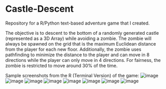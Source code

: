 # Castle-Descent
Repository for a R/Python text-based adventure game that I created.

The objective is to descent to the bottom of a randomly generated castle (represented as a 3D Array) while avoiding a zombie. 
The zombie will always be spawned on the grid that is the maximum Euclidean distance from the player for each new floor.
Additionally, the zombie uses pathfinding to minimize the distance to the player and can move in 8 directions while the player can only move in 4 directions.
For fairness, the zombie is restricted to move around 30% of the time.

Sample screenshots from the R (Terminal Version) of the game:
![image](https://user-images.githubusercontent.com/112973674/209449640-7447d1d5-b460-4b13-be50-c48fda0ab179.png)
![image](https://user-images.githubusercontent.com/112973674/209449648-c4790936-c6f9-4bd2-9b34-5ff2b9a3a7b4.png)
![image](https://user-images.githubusercontent.com/112973674/209449653-6c1c5df1-931b-425e-857d-3e29c170df0e.png)
![image](https://user-images.githubusercontent.com/112973674/209449656-bd5e1d19-a3b1-47a5-8b62-d4f90844265d.png)
![image](https://user-images.githubusercontent.com/112973674/209449664-e288ff17-502a-4500-8e17-01bc2f5e8cfa.png)
![image](https://user-images.githubusercontent.com/112973674/209449670-15005a66-76f4-457b-9cc3-2f6771a7cc35.png)
![image](https://user-images.githubusercontent.com/112973674/209449677-d304d7d3-c7f8-4d23-adf3-2a186737f7d4.png)
![image](https://user-images.githubusercontent.com/112973674/209449682-fd790e9e-e461-467b-8fd2-c7cc1c443291.png)
